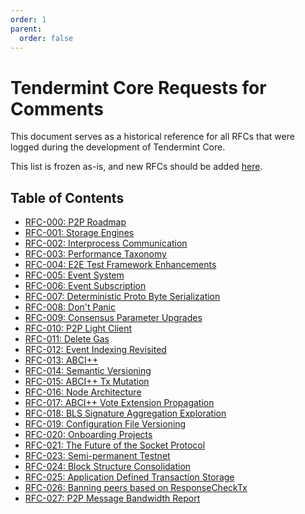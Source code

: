 ```yaml
---
order: 1
parent:
  order: false
---
```


# Tendermint Core Requests for Comments

This document serves as a historical reference for all RFCs that were logged
during the development of Tendermint Core.

This list is frozen as-is, and new RFCs should be added [here](../).

## Table of Contents

- [RFC-000: P2P Roadmap](rfc-000-p2p-roadmap.rst)
- [RFC-001: Storage Engines](rfc-001-storage-engine.rst)
- [RFC-002: Interprocess Communication](rfc-002-ipc-ecosystem.md)
- [RFC-003: Performance Taxonomy](rfc-003-performance-questions.md)
- [RFC-004: E2E Test Framework Enhancements](rfc-004-e2e-framework.rst)
- [RFC-005: Event System](rfc-005-event-system.rst)
- [RFC-006: Event Subscription](rfc-006-event-subscription.md)
- [RFC-007: Deterministic Proto Byte Serialization](rfc-007-deterministic-proto-bytes.md)
- [RFC-008: Don't Panic](rfc-008-do-not-panic.md)
- [RFC-009: Consensus Parameter Upgrades](rfc-009-consensus-parameter-upgrades.md)
- [RFC-010: P2P Light Client](rfc-010-p2p-light-client.rst)
- [RFC-011: Delete Gas](rfc-011-delete-gas.md)
- [RFC-012: Event Indexing Revisited](rfc-012-custom-indexing.md)
- [RFC-013: ABCI++](rfc-013-abci++.md)
- [RFC-014: Semantic Versioning](rfc-014-semantic-versioning.md)
- [RFC-015: ABCI++ Tx Mutation](rfc-015-abci++-tx-mutation.md)
- [RFC-016: Node Architecture](rfc-016-node-architecture.md)
- [RFC-017: ABCI++ Vote Extension Propagation](rfc-017-abci++-vote-extension-propag.md)
- [RFC-018: BLS Signature Aggregation Exploration](rfc-018-bls-agg-exploration.md)
- [RFC-019: Configuration File Versioning](rfc-019-config-version.md)
- [RFC-020: Onboarding Projects](rfc-020-onboarding-projects.rst)
- [RFC-021: The Future of the Socket Protocol](rfc-021-socket-protocol.md)
- [RFC-023: Semi-permanent Testnet](rfc-023-semi-permanent-testnet.md)
- [RFC-024: Block Structure Consolidation](rfc-024-block-structure-consolidation.md)
- [RFC-025: Application Defined Transaction Storage](rfc-025-support-app-side-mempool.md)
- [RFC-026: Banning peers based on ResponseCheckTx](rfc-026-p2p-bad-peers-checktx.md)
- [RFC-027: P2P Message Bandwidth Report](rfc-027-p2p-message-bandwidth-report.md)
